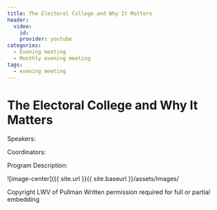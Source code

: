 ```yaml
---
title: The Electoral College and Why It Matters
header: 
  video: 
    id:  
    provider: youtube
categories:
  - Evening meeting
  - Monthly evening meeting
tags:
  - evening meeting
---
```


# The Electoral College and Why It Matters

Speakers:

Coordinators: 

Program Description: 


![image-center]({{ site.url }}{{ site.baseurl }}/assets/images/

Copyright LWV of Pullman
Written permission required for full or partial embedding

<!---change the title to whatever you want the post to be titled
change the ID out to the end of the youtube link https://youtu.be/r61ARK4Qv9c -->

